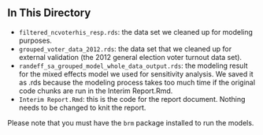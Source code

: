 ## In This Directory
- `filtered_ncvoterhis_resp.rds`: the data set we cleaned up for modeling purposes.
- `grouped_voter_data_2012.rds`: the data set that we cleaned up for external validation (the 2012 general election voter turnout data set).
- `randeff_sa_grouped_model_whole_data_output.rds`: the modeling result for the mixed effects model we used for sensitivity analysis. We saved it as .rds because the modeling process takes too much time if the original code chunks are run in the Interim Report.Rmd.
- `Interim Report.Rmd`: this is the code for the report document. Nothing needs to be changed to knit the report.

Please note that you must have the `brm` package installed to run the models.
